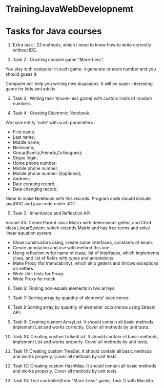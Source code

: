 # TrainingJavaWebDevelopnemt
Tasks for Java courses
=======================
1. Extra task : 
  23 methods, which I need to know how to write correctly without IDE.
  
2. Task 2 :
  Creating console game "More-Less".
 
  You play with computer in such game: it generate random 
  number and you should guess it.
  
  Computer will help you writing new diapasons. It will be super interesting game 
  for kids and adults.

3. Task 3 : 
  Writing task 1(more-less game) with custom limits of random numbers.
  
4. Task 4 : 
  Creating Electronic Notebook.
  
  We have entity 'note' with such parameters : 
  
  * First name;
  * Last name;
  * Middle name;
  * Nickname;
  * Group(Family,Friends,Colleagues);
  * Skype login;
  * Home phone number;
  * Mobile phone number;
  * Mobile phone number 2(optional);
  * Address;
  * Date creating record;
  * Date changing record;
  
  Need to make Notebook with this records. Program code should include javaDOC and 
  java code under JCC.
  
5. Task 5 : 
  Inheritance and Reflection API.
  
  Variant #5. Create Parent class Matrix with determinant getter, and Child class LinearSystem, 
  which extends Matrix and has free terms and solve linear equation system.
  
  * Show constructors using, create some interfaces, constants of enum.
  * Create annotation and use with method this one.
  * Using reflection write name of class, list of interfaces, which implements class, and list of fields with types and annotations
  * Make Proxy (for Immutability), which skip getters and throws exceptions on setters.
  * Write Unit tests for Proxy.
  * Write Proxy for mock.
  
6. Task 6:
  Finding non-equals elements in two arrays.
  
7. Task 7:
  Sorting array by quantity of elements' occurrence.
  
8. Task 8
  Sorting array by quantity of elements' occurrence using Stream API.
  
9. Task 9:
  Creating custom ArrayList. It should contain all basic methods, implement List and works correctly. Cover all methods by unit tests.

10. Task 10:
  Creating custom LinkedList. It should contain all basic methods, implement List and works properly. Cover all methods by unit tests.

11. Task 11:
   Creating custom TreeSet. It should contain all basic methods and works properly. Cover all methods by unit tests.
12. Task 12:
   Creating custom HashMap. It should contain all basic methods and works properly. Cover all methods by unit tests.
13. Task 13:
   Test controller(from "More-Less" game, Task 1) with Mockito.
